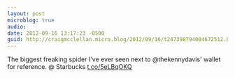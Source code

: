 ```yaml
---
layout: post
microblog: true
audio: 
date: 2012-09-16 13:17:23 -0500
guid: http://craigmcclellan.micro.blog/2012/09/16/t247398794004672512.html
---
```

The biggest freaking spider I've ever seen next to @thekennydavis' wallet for reference.   @ Starbucks [t.co/5eLBqOKQ](http://t.co/5eLBqOKQ)
